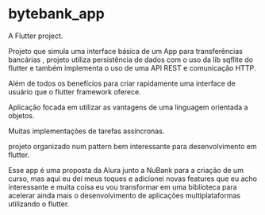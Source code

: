 # bytebank_app

A Flutter project.

Projeto que simula uma interface básica de um App para transferências bancárias ,
projeto utiliza persistência de dados com o uso da lib sqflite do flutter e
também implementa o uso de uma API REST e comunicação HTTP.

Além de todos os benefícios para criar rapidamente uma interface de usuário que o flutter framework oferece.

Aplicação focada em utilizar as vantagens de uma linguagem orientada a objetos.

Muitas implementações de tarefas assíncronas.

projeto organizado num pattern bem interessante para desenvolvimento em flutter.

Esse app é uma proposta da Alura junto a NuBank para a criação de um curso, mas aqui eu dei meus toques e adicionei novas features que eu acho interessante e muita coisa eu vou transformar em uma biblioteca para acelerar ainda mais o desenvolvimento de aplicações multiplataformas utilizando o flutter.
